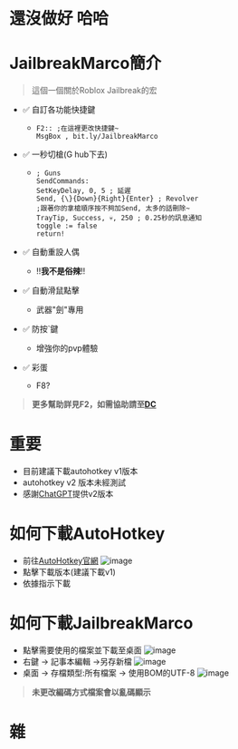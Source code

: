 # 還沒做好 哈哈
# JailbreakMarco簡介
> 這個一個關於Roblox Jailbreak的宏
- ✅ 自訂各功能快捷鍵
  - ```ahk
    F2:: ;在這裡更改快捷鍵~
    MsgBox , bit.ly/JailbreakMarco
    
- ✅ 一秒切槍(G hub下去)
  - ```ahk
    ; Guns
    SendCommands:
    SetKeyDelay, 0, 5 ; 延遲
    Send, {\}{Down}{Right}{Enter} ; Revolver
    ;跟著你的拿槍順序按不夠加Send, 太多的話刪除~
    TrayTip, Success, 💀, 250 ; 0.25秒的訊息通知
    toggle := false
    return!

- ✅ 自動重設人偶
  - !!**我不是俗辣**!!

- ✅ 自動滑鼠點擊
  - 武器"劍"專用

- ✅ 防按`鍵
  - 增強你的pvp體驗

- ✅ 彩蛋 
   - F8?
> **更多幫助詳見F2，如需協助請至[DC](https://dsc.gg/JailbreakMarco)**

# 重要
-  目前建議下載autohotkey v1版本
-  autohotkey v2 版本未經測試
-  感謝[ChatGPT](https://chatgpt.com/)提供v2版本

# 如何下載AutoHotkey
- 前往[AutoHotkey官網](https://www.autohotkey.com/)
![image](https://github.com/user-attachments/assets/e0bbbffa-ed24-45ca-826d-e6526e289694)
- 點擊下載版本(建議下載v1)
- 依據指示下載
# 如何下載JailbreakMarco
- 點擊需要使用的檔案並下載至桌面
![image](https://github.com/user-attachments/assets/450625ff-b0c1-457c-9799-fe2540232f2b)
- 右鍵 -> 記事本編輯 ->另存新檔
![image](https://github.com/user-attachments/assets/bfd32c80-5222-43e1-a183-6e2f7e4f2528)
- 桌面 -> 存檔類型:所有檔案 -> 使用BOM的UTF-8
![image](https://github.com/user-attachments/assets/2e4f2950-6edb-4138-a4e9-d6b9d12cf05f)
> **未更改編碼方式檔案會以亂碼顯示**

# 雜
